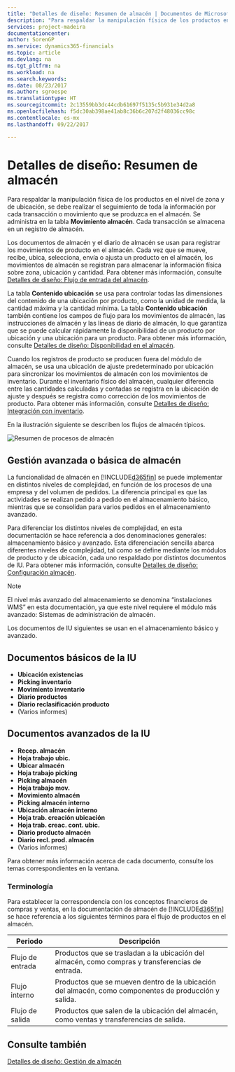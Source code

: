```yaml
---
title: "Detalles de diseño: Resumen de almacén | Documentos de Microsoft"
description: "Para respaldar la manipulación física de los productos en el nivel de zona y de ubicación, se debe realizar el seguimiento de toda la información por cada transacción o movimiento que se produzca en el almacén. Se administra en la tabla **Movimiento almacén**. Cada transacción se almacena en un registro de almacén."
services: project-madeira
documentationcenter: 
author: SorenGP
ms.service: dynamics365-financials
ms.topic: article
ms.devlang: na
ms.tgt_pltfrm: na
ms.workload: na
ms.search.keywords: 
ms.date: 08/23/2017
ms.author: sgroespe
ms.translationtype: HT
ms.sourcegitcommit: 2c13559bb3dc44cdb61697f5135c5b931e34d2a8
ms.openlocfilehash: f5dc30ab398ae41ab8c36b6c207d2f48036cc98c
ms.contentlocale: es-mx
ms.lasthandoff: 09/22/2017

---
```

# <a name="design-details-warehouse-overview"></a>Detalles de diseño: Resumen de almacén
Para respaldar la manipulación física de los productos en el nivel de zona y de ubicación, se debe realizar el seguimiento de toda la información por cada transacción o movimiento que se produzca en el almacén. Se administra en la tabla **Movimiento almacén**. Cada transacción se almacena en un registro de almacén.  

Los documentos de almacén y el diario de almacén se usan para registrar los movimientos de producto en el almacén. Cada vez que se mueve, recibe, ubica, selecciona, envía o ajusta un producto en el almacén, los movimientos de almacén se registran para almacenar la información física sobre zona, ubicación y cantidad. Para obtener más información, consulte [Detalles de diseño: Flujo de entrada del almacén](design-details-outbound-warehouse-flow.md).  

La tabla **Contenido ubicación** se usa para controlar todas las dimensiones del contenido de una ubicación por producto, como la unidad de medida, la cantidad máxima y la cantidad mínima. La tabla **Contenido ubicación** también contiene los campos de flujo para los movimientos de almacén, las instrucciones de almacén y las líneas de diario de almacén, lo que garantiza que se puede calcular rápidamente la disponibilidad de un producto por ubicación y una ubicación para un producto. Para obtener más información, consulte [Detalles de diseño: Disponibilidad en el almacén](design-details-availability-in-the-warehouse.md).  

Cuando los registros de producto se producen fuera del módulo de almacén, se usa una ubicación de ajuste predeterminado por ubicación para sincronizar los movimientos de almacén con los movimientos de inventario. Durante el inventario físico del almacén, cualquier diferencia entre las cantidades calculadas y contadas se registra en la ubicación de ajuste y después se registra como corrección de los movimientos de producto. Para obtener más información, consulte [Detalles de diseño: Integración con inventario](design-details-integration-with-inventory.md).  

En la ilustración siguiente se describen los flujos de almacén típicos.  

![Resumen de procesos de almacén](media/design_details_warehouse_management_overview.png "design_details_warehouse_management_overview")  

## <a name="basic-or-advanced-warehousing"></a>Gestión avanzada o básica de almacén  
La funcionalidad de almacén en [!INCLUDE[d365fin](includes/d365fin_md.md)] se puede implementar en distintos niveles de complejidad, en función de los procesos de una empresa y del volumen de pedidos. La diferencia principal es que las actividades se realizan pedido a pedido en el almacenamiento básico, mientras que se consolidan para varios pedidos en el almacenamiento avanzado.  

 Para diferenciar los distintos niveles de complejidad, en esta documentación se hace referencia a dos denominaciones generales: almacenamiento básico y avanzado. Esta diferenciación sencilla abarca diferentes niveles de complejidad, tal como se define mediante los módulos de producto y de ubicación, cada uno respaldado por distintos documentos de IU. Para obtener más información, consulte [Detalles de diseño: Configuración almacén](design-details-warehouse-setup.md).  

> [!NOTE]  
>  El nivel más avanzado del almacenamiento se denomina “instalaciones WMS” en esta documentación, ya que este nivel requiere el módulo más avanzado: Sistemas de administración de almacén.  

 Los documentos de IU siguientes se usan en el almacenamiento básico y avanzado.  

## <a name="basic-ui-documents"></a>Documentos básicos de la IU  

-   **Ubicación existencias**  
-   **Picking inventario**  
-   **Movimiento inventario**  
-   **Diario productos**  
-   **Diario reclasificación producto**  
-   (Varios informes)  

## <a name="advanced-ui-documents"></a>Documentos avanzados de la IU  

-   **Recep. almacén**  
-   **Hoja trabajo ubic.**  
-   **Ubicar almacén**  
-   **Hoja trabajo picking**  
-   **Picking almacén**  
-   **Hoja trabajo mov.**  
-   **Movimiento almacén**  
-   **Picking almacén interno**  
-   **Ubicación almacén interno**  
-   **Hoja trab. creación ubicación**  
-   **Hoja trab. creac. cont. ubic.**  
-   **Diario producto almacén**  
-   **Diario recl. prod. almacén**  
-   (Varios informes)  

Para obtener más información acerca de cada documento, consulte los temas correspondientes en la ventana.  

### <a name="terminology"></a>Terminología  
Para establecer la correspondencia con los conceptos financieros de compras y ventas, en la documentación de almacén de [!INCLUDE[d365fin](includes/d365fin_md.md)] se hace referencia a los siguientes términos para el flujo de productos en el almacén.  

|Periodo|Descripción|  
|----------|---------------------------------------|  
|Flujo de entrada|Productos que se trasladan a la ubicación del almacén, como compras y transferencias de entrada.|  
|Flujo interno|Productos que se mueven dentro de la ubicación del almacén, como componentes de producción y salida.|  
|Flujo de salida|Productos que salen de la ubicación del almacén, como ventas y transferencias de salida.|  

## <a name="see-also"></a>Consulte también  
 [Detalles de diseño: Gestión de almacén](design-details-warehouse-management.md)

